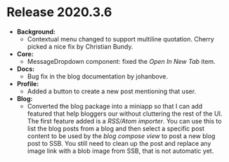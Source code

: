# Release 2020.3.6

* **Background:**
  * Contextual menu changed to support multiline quotation. Cherry picked a nice fix by Christian Bundy.
* **Core:**
  * MessageDropdown component: fixed the _Open In New Tab_ item.
* **Docs:**
  * Bug fix in the blog documentation by johanbove.
* **Profile:**
  * Added a button to create a new post mentioning that user.
* **Blog:**
  * Converted the blog package into a miniapp so that I can add featured that help bloggers our without cluttering the rest of the UI. The first feature added is a _RSS/Atom importer_. You can use this to list the blog posts from a blog and then select a specific post content to be used by the _blog compose view_ to post a new blog post to SSB. You still need to clean up the post and replace any image link with a blob image from SSB, that is not automatic yet.
